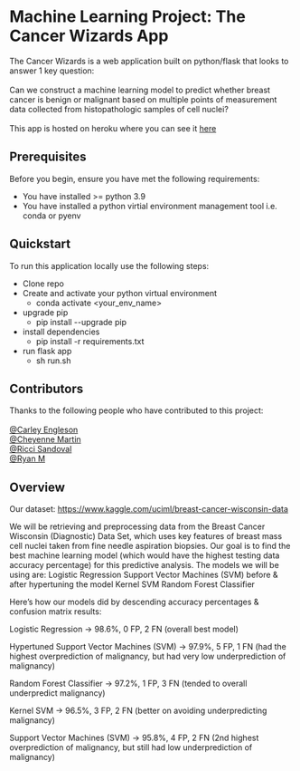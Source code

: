 # Machine Learning Project: The Cancer Wizards App
The Cancer Wizards is a web application built on python/flask that looks to answer 1 key question:<br />
<br />
Can we construct a machine learning model to predict whether breast cancer is benign or malignant based on multiple points of measurement data collected from histopathologic samples of cell nuclei? <br />
<br />
This app is hosted on heroku where you can see it [here](https://the-cancer-wizards-app.herokuapp.com/)
<br />

## Prerequisites
Before you begin, ensure you have met the following requirements: <br />
* You have installed >= python 3.9
* You have installed a python virtial environment management tool i.e. conda or pyenv

## Quickstart
To run this application locally use the following steps: <br />

* Clone repo
* Create and activate your python virtual environment
  * conda activate <your_env_name>
* upgrade pip
  * pip install --upgrade pip
* install dependencies
  * pip install -r requirements.txt
* run flask app
  * sh run.sh
 
## Contributors
Thanks to the following people who have contributed to this project: <br />
<br />
[@Carley Engleson](https://github.com/cjengleson)<br />
[@Cheyenne Martin](https://github.com/martiche93)<br />
[@Ricci Sandoval](https://github.com/rls1316)<br />
[@Ryan M](https://github.com/Ryanwm2000)<br />

## Overview

Our dataset:
https://www.kaggle.com/uciml/breast-cancer-wisconsin-data

We will be retrieving and preprocessing data from the Breast Cancer Wisconsin (Diagnostic) Data Set, which uses key features of breast mass cell nuclei taken from fine needle aspiration biopsies. Our goal is to find the best machine learning model (which would have the highest testing data accuracy percentage) for this predictive analysis. The models we will be using are:
Logistic Regression
Support Vector Machines (SVM) before & after hypertuning the model
Kernel SVM
Random Forest Classifier

Here’s how our models did by descending accuracy percentages & confusion matrix results:

Logistic Regression → 98.6%, 0 FP, 2 FN (overall best model)

Hypertuned Support Vector Machines (SVM) → 97.9%, 5 FP, 1 FN (had the highest overprediction of malignancy, but had very low underprediction of malignancy)

Random Forest Classifier → 97.2%, 1 FP, 3 FN (tended to overall underpredict malignancy)

Kernel SVM → 96.5%, 3 FP, 2 FN (better on avoiding underpredicting malignancy)

Support Vector Machines (SVM) → 95.8%, 4 FP, 2 FN (2nd highest overprediction of malignancy, but still had low underprediction of malignancy)
